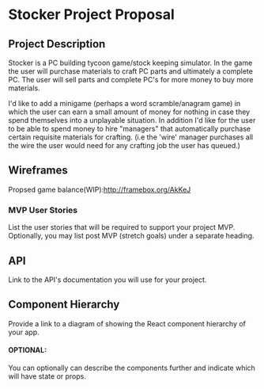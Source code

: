 # Stocker Project Proposal

## Project Description

Stocker is a PC building tycoon game/stock keeping simulator. In the game the user will purchase materials to craft PC parts and ultimately a complete PC. The user will sell parts and complete PC's for more money to buy more materials. 

I'd like to add a minigame (perhaps a word scramble/anagram game) in which the user can earn a small amount of money for nothing in case they spend themselves into a unplayable situation. In addition I'd like for the user to be able to spend money to hire "managers" that automatically purchase certain requisite materials for crafting. (i.e the 'wire' manager purchases all the wire the user would need for any crafting job the user has queued.)



## Wireframes

Propsed game balance(WIP):http://framebox.org/AkKeJ



### MVP User Stories

List the user stories that will be required to support your project MVP.  Optionally, you may list post MVP (stretch goals) under a separate heading.



## API

Link to the API's documentation you will use for your project.


## Component Hierarchy

Provide a link to a diagram of showing the React component hierarchy of your app.


#### OPTIONAL:

You can optionally can describe the components further and indicate which will have state or props.

